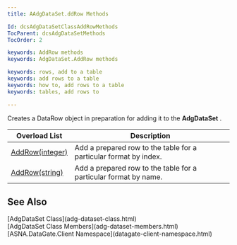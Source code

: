 ```yaml
---
title: AAdgDataSet.ddRow Methods

Id: dcsAdgDataSetClassAddRowMethods
TocParent: dcsAdgDataSetMethods
TocOrder: 2

keywords: AddRow methods
keywords: AdgDataSet.AddRow methods

keywords: rows, add to a table
keywords: add rows to a table
keywords: how to, add rows to a table
keywords: tables, add rows to

---
```


Creates a DataRow object in preparation for adding it to the **AdgDataSet** .
<br />



| Overload List | Description |
| ---- | ---- |
| [AddRow(integer)](adg-dataset-class-add-row-method1.html) | Add a prepared row to the table for a particular format by index. |
| [AddRow(string)](adg-dataset-class-add-row-method2.html) | Add a prepared row to the table for a particular format by name. |



## See Also

<dl />
      [AdgDataSet Class](adg-dataset-class.html)
      <br />
      [AdgDataSet Class Members](adg-dataset-members.html)
      <br />
      [ASNA.DataGate.Client Namespace](datagate-client-namespace.html)

